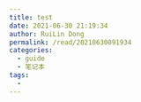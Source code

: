 ```yaml
---
title: test
date: 2021-06-30 21:19:34
author: RuiLin Dong
permalink: /read/20210630091934
categories: 
  - guide
  - 笔记本
tags: 
  - 
---
```

